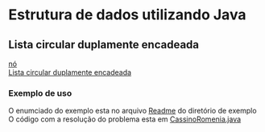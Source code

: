 # Estrutura de dados utilizando Java

## Lista circular duplamente encadeada
[nó](src/java/estruturas/listacircularduplamenteencadeada/No.java)  
[Lista circular duplamente encadeada](src/java/estruturas/listacircularduplamenteencadeada/ListaCircularDuplamenteEncadeada.java)  

### Exemplo de uso
O enumciado do exemplo esta no arquivo [Readme](src/java/exemplo/listacircularduplamenteencadeada/cassinoromenia/README.md) do diretório de exemplo  
O código com a resolução do problema esta em [CassinoRomenia.java](src/java/exemplo/listacircularduplamenteencadeada/cassinoromenia/CassinoRomenia.java)
